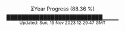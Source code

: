 <p align="center">
⏳Year Progress (88.36 %) <br>
██████████████████████████▁▁▁▁ <br>
<sub>Updated: Sun, 19 Nov 2023 12:29:47 GMT</sub>
</p>

